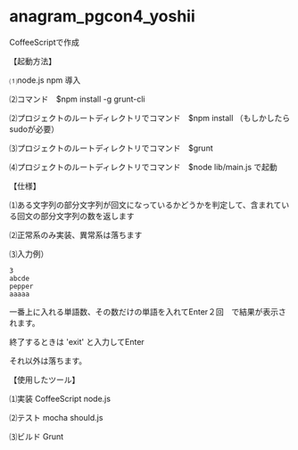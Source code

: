 anagram_pgcon4_yoshii
=====================
CoffeeScriptで作成



【起動方法】

⑴node.js npm 導入

⑵コマンド　$npm install -g grunt-cli

⑵プロジェクトのルートディレクトリでコマンド　$npm install （もしかしたらsudoが必要）

⑶プロジェクトのルートディレクトリでコマンド　$grunt

⑷プロジェクトのルートディレクトリでコマンド　$node lib/main.js で起動


【仕様】

⑴ある文字列の部分文字列が回文になっているかどうかを判定して、含まれている回文の部分文字列の数を返します

⑵正常系のみ実装、異常系は落ちます

⑶入力例）

	3
	abcde
	pepper
	aaaaa
	
一番上に入れる単語数、その数だけの単語を入れてEnter２回　で結果が表示されます。

終了するときは 'exit' と入力してEnter

それ以外は落ちます。


【使用したツール】

⑴実装 CoffeeScript node.js

⑵テスト mocha should.js

⑶ビルド Grunt

